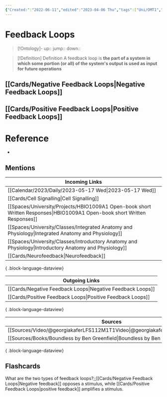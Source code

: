 ```yaml
---
{"Created:":"2022-06-11","edited":"2023-04-06 Thu","tags":["Uni/OMT1","on/Science/Biology","Uni/HBIO1009","Uni/LFS112"],"date created":"2022-06-11 Sat","dg-publish":true,"permalink":"/cards/feedback-loops/","dgPassFrontmatter":true}
---
```


# Feedback Loops

> [!Ontology]-
> up:: 
> jump::
> down:: 

> [!Definition] Definition
> A feedback loop is **the part of a system in which some portion (or all) of the system's output is used as input for future operations**

## [[Cards/Negative Feedback Loops\|Negative Feedback Loops]]

## [[Cards/Positive Feedback Loops\|Positive Feedback Loops]]

# Reference
- 

## Mentions
| Incoming Links                                                                                                               |
| ---------------------------------------------------------------------------------------------------------------------------- |
| [[Calendar/2023/Daily/2023-05-17 Wed\|2023-05-17 Wed]]                                                                    |
| [[Cards/Cell Signalling\|Cell Signalling]]                                                                                |
| [[Spaces/University/Projects/HBIO1009A1 Open-book short Written Responses\|HBIO1009A1 Open-book short Written Responses]] |
| [[Spaces/University/Classes/Integrated Anatomy and Physiology\|Integrated Anatomy and Physiology]]                        |
| [[Spaces/University/Classes/Introductory Anatomy and Physiology\|Introductory Anatomy and Physiology]]                    |
| [[Cards/Neurofeedback\|Neurofeedback]]                                                                                    |

{ .block-language-dataview}

| Outgoing Links                                                |
| ------------------------------------------------------------- |
| [[Cards/Negative Feedback Loops\|Negative Feedback Loops]] |
| [[Cards/Positive Feedback Loops\|Positive Feedback Loops]] |

{ .block-language-dataview}

| Sources                                                                         |
| ------------------------------------------------------------------------------- |
| [[Sources/Video/@georgiakaferLFS112M1T1Video\|@georgiakaferLFS112M1T1Video]] |
| [[Sources/Books/Boundless by Ben Greenfield\|Boundless by Ben Greenfield]]   |

{ .block-language-dataview}

## Flashcards

What are the two types of feedback loops?;;[[Cards/Negative Feedback Loops\|Negative feedback]] opposes a stimulus, while [[Cards/Positive Feedback Loops\|positive feedback]] amplifies a stimulus.